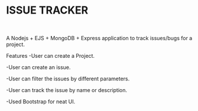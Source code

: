 # ISSUE TRACKER
<br>

A Nodejs + EJS + MongoDB + Express application to track issues/bugs for a project.


Features
-User can create a Project.

-User can create an issue.

-User can filter the issues by different parameters.

-User can track the issue by name or description.

-Used Bootstrap for neat UI.
